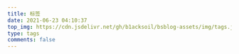 ```yaml
---
title: 标签
date: 2021-06-23 04:10:37
top_img: https://cdn.jsdelivr.net/gh/b1acksoil/bsblog-assets/img/tags.jpg
type: tags
comments: false
---
```

